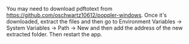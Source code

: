 You may need to download pdftotext from https://github.com/oschwartz10612/poppler-windows. Once it's downloaded, extract the files and then go to Environment Variables -> System Variables -> Path -> New and then add the address of the new extracted folder. Then restart the app.
